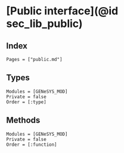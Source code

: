 # [Public interface](@id sec_lib_public)

## Index

```@index
Pages = ["public.md"]
```

## Types

```@autodocs
Modules = [GENeSYS_MOD]
Private = false
Order = [:type]
```

## Methods

```@autodocs
Modules = [GENeSYS_MOD]
Private = false
Order = [:function]
```
